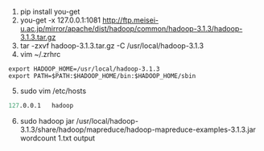1. pip install you-get
2. you-get -x 127.0.0.1:1081 http://ftp.meisei-u.ac.jp/mirror/apache/dist/hadoop/common/hadoop-3.1.3/hadoop-3.1.3.tar.gz
3. tar -zxvf hadoop-3.1.3.tar.gz -C /usr/local/hadoop-3.1.3
4. vim ~/.zrhrc
```shell
export HADOOP_HOME=/usr/local/hadoop-3.1.3
export PATH=$PATH:$HADOOP_HOME/bin:$HADOOP_HOME/sbin
```
5. sudo vim /etc/hosts
```s
127.0.0.1   hadoop
```
6. sudo hadoop jar /usr/local/hadoop-3.1.3/share/hadoop/mapreduce/hadoop-mapreduce-examples-3.1.3.jar wordcount 1.txt output